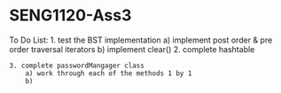 # SENG1120-Ass3


To Do List:
    1. test the BST implementation 
        a) implement post order & pre order traversal iterators
        b) implement clear()
    2. complete hashtable

    3. complete passwordMangager class
        a) work through each of the methods 1 by 1
        b)